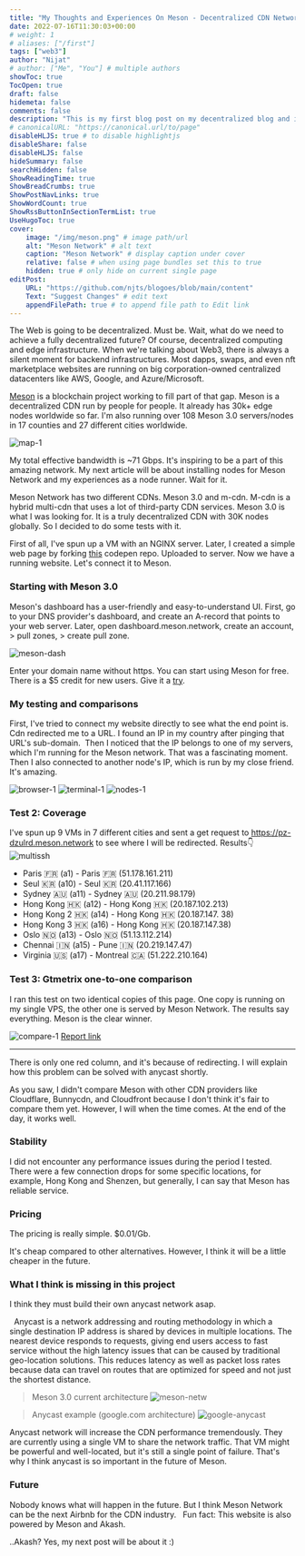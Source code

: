 ```yaml
---
title: "My Thoughts and Experiences On Meson - Decentralized CDN Network"
date: 2022-07-16T11:30:03+00:00
# weight: 1
# aliases: ["/first"]
tags: ["web3"]
author: "Nijat"
# author: ["Me", "You"] # multiple authors
showToc: true
TocOpen: true
draft: false
hidemeta: false
comments: false
description: "This is my first blog post on my decentralized blog and it is about the decentralized web:)"
# canonicalURL: "https://canonical.url/to/page"
disableHLJS: true # to disable highlightjs
disableShare: false
disableHLJS: false
hideSummary: false
searchHidden: false
ShowReadingTime: true
ShowBreadCrumbs: true
ShowPostNavLinks: true
ShowWordCount: true
ShowRssButtonInSectionTermList: true
UseHugoToc: true
cover:
    image: "/img/meson.png" # image path/url
    alt: "Meson Network" # alt text
    caption: "Meson Network" # display caption under cover
    relative: false # when using page bundles set this to true
    hidden: true # only hide on current single page
editPost:
    URL: "https://github.com/njts/blogoes/blob/main/content"
    Text: "Suggest Changes" # edit text
    appendFilePath: true # to append file path to Edit link
---
```

The Web is going to be decentralized. Must be. Wait, what do we need to achieve a fully decentralized future? Of course, decentralized computing and edge infrastructure. When we're talking about Web3, there is always a silent moment for backend infrastructures. Most dapps, swaps, and even nft marketplace websites are running on big corporation-owned centralized datacenters like AWS, Google, and Azure/Microsoft. 

[Meson](https://meson.network) is a blockchain project working to fill part of that gap. Meson is a decentralized CDN run by people for people. It already has 30k+ edge nodes worldwide so far.
 I'm also running over 108 Meson 3.0 servers/nodes in 17 counties and 27 different cities worldwide. 
 
 ![map-1](/img/map-1.png)
 
 My total effective bandwidth is ~71 Gbps.
 It's inspiring to be a part of this amazing network. My next article will be about installing nodes for Meson Network and my experiences as a node runner. Wait for it.

Meson Network has two different CDNs. Meson 3.0 and m-cdn. M-cdn is a hybrid multi-cdn that uses a lot of third-party CDN services. Meson 3.0 is what I was looking for. It is a truly decentralized CDN with 30K nodes globally. So I decided to do some tests with it.

First of all, I've spun up a VM with an NGINX server. Later, I created a simple web page by forking [this](https://codepen.io/suez/pen/ZEqxBb) codepen repo. Uploaded to server. Now we have a running website. Let's connect it to Meson.

### Starting with Meson 3.0
Meson's dashboard has a user-friendly and easy-to-understand UI.
First, go to your DNS provider's dashboard, and create an A-record that points to your web server. Later, open dashboard.meson.network, create an account, > pull zones, > create pull zone.

![meson-dash](/img/meson-dash.png)

Enter your domain name without https. You can start using Meson for free. There is a $5 credit for new users. Give it a [try](https://dashboard.meson.network).
 
### My testing and comparisons
First, I've tried to connect my website directly to see what the end point is. Cdn redirected me to a URL. I found an IP in my country after pinging that URL's sub-domain. 
Then I noticed that the IP belongs to one of my servers, which I'm running for the Meson network. That was a fascinating moment.
Then I also connected to another node's IP, which is run by my close friend. It's amazing.

![browser-1](/img/browser-1.png)
![terminal-1](/img/terminal-1.png)
![nodes-1](/img/nodes-1.png)

### Test 2: Coverage 
I've spun up 9 VMs in 7 different cities and sent a get request to https://pz-dzulrd.meson.network to see where I will be redirected.
Results👇
![multissh](/img/multissh.png)
- Paris 🇫🇷 (a1) - Paris 🇫🇷 (51.178.161.211)
- Seul 🇰🇷 (a10) - Seul 🇰🇷 (20.41.117.166)
- Sydney 🇦🇺 (a11) - Sydney 🇦🇺 (20.211.98.179)
- Hong Kong 🇭🇰 (a12) - Hong Kong 🇭🇰 (20.187.102.213)
- Hong Kong 2 🇭🇰 (a14) - Hong Kong 🇭🇰  (20.187.147. 38)
- Hong Kong 3 🇭🇰 (a16) - Hong Kong 🇭🇰  (20.187.147.38) 
- Oslo 🇳🇴 (a13) - Oslo 🇳🇴  (51.13.112.214)
- Chennai 🇮🇳 (a15) - Pune 🇮🇳 (20.219.147.47)
- Virginia 🇺🇸 (a17) - Montreal 🇨🇦 (51.222.210.164)

### Test 3: Gtmetrix one-to-one comparison
I ran this test on two identical copies of this page. One copy is running on my single VPS, the other one is served by Meson Network. The results say everything. Meson is the clear winner.

![compare-1](/img/compare-1.jpg)
[Report link](https://gtmetrix.com/compare/3ojoLI6g/azZfx8uM)

----
There is only one red column, and it's because of redirecting. I will explain how this problem can be solved with anycast shortly. 

As you saw, I didn't compare Meson with other CDN providers like Cloudflare, Bunnycdn, and Cloudfront because I don't think it's fair to compare them yet. However, I will when the time comes. At the end of the day, it works well.

### Stability
I did not encounter any performance issues during the period I tested. There were a few connection drops for some specific locations, for example, Hong Kong and Shenzen, but generally, I can say that Meson has reliable service. 

### Pricing

The pricing is really simple. $0.01/Gb.
  
It's cheap compared to other alternatives. However, I think it will be a little cheaper in the future.
 
### What I think is missing in this project
I think they must build their own anycast network asap.

 
Anycast is a network addressing and routing methodology in which a single destination IP address is shared by devices in multiple locations. The nearest device responds to requests, giving end users access to fast service without the high latency issues that can be caused by traditional geo-location solutions. This reduces latency as well as packet loss rates because data can travel on routes that are optimized for speed and not just the shortest distance. 
> Meson 3.0 current architecture
![meson-netw](/img/meson-netw.png)

> Anycast example (google.com architecture)
![google-anycast](/img/google-anycast.png)

Anycast network will increase the CDN performance tremendously. They are currently using a single VM to share the network traffic. That VM might be powerful and well-located, but it's still a single point of failure. That's why I think anycast is so important in the future of Meson.
 
### Future
Nobody knows what will happen in the future. But I think Meson Network can be the next Airbnb for the CDN industry.
 
Fun fact: This website is also powered by Meson and Akash.

..Akash? Yes, my next post will be about it :)
